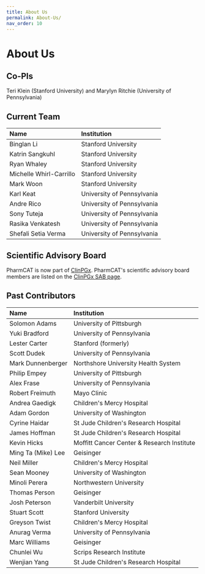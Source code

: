 ```yaml
---
title: About Us
permalink: About-Us/
nav_order: 10
---
```

# About Us

## Co-PIs

Teri Klein (Stanford University) and Marylyn Ritchie (University of Pennsylvania)


## Current Team

| Name                    | Institution                |
|:------------------------|:---------------------------|
| Binglan Li              | Stanford University        |
| Katrin Sangkuhl         | Stanford University        |
| Ryan Whaley             | Stanford University        |
| Michelle Whirl-Carrillo | Stanford University        |
| Mark Woon               | Stanford University        |  
| Karl Keat               | University of Pennsylvania |
| Andre Rico              | University of Pennsylvania |
| Sony Tuteja             | University of Pennsylvania |
| Rasika Venkatesh        | University of Pennsylvania |
| Shefali Setia Verma     | University of Pennsylvania |


## Scientific Advisory Board

PharmCAT is now part of [ClinPGx](https://clinpgx.org).  PharmCAT's scientific advisory board members are listed on the
[ClinPGx SAB page](https://www.pharmgkb.org/page/sab).


## Past Contributors

| Name               | Institution                                |
|:-------------------|:-------------------------------------------|
| Solomon Adams      | University of Pittsburgh                   |
| Yuki Bradford      | University of Pennsylvania                 |
| Lester Carter      | Stanford (formerly)                        |
| Scott Dudek        | University of Pennsylvania                 |
| Mark Dunnenberger  | Northshore University Health System        |
| Philip Empey       | University of Pittsburgh                   |
| Alex Frase         | University of Pennsylvania                 |
| Robert Freimuth    | Mayo Clinic                                |
| Andrea Gaedigk     | Children's Mercy Hospital                  |
| Adam Gordon        | University of Washington                   |
| Cyrine Haidar      | St Jude Children's Research Hospital       |
| James Hoffman      | St Jude Children's Research Hospital       |
| Kevin Hicks        | Moffitt Cancer Center & Research Institute |
| Ming Ta (Mike) Lee | Geisinger                                  |
| Neil Miller        | Children's Mercy Hospital                  |
| Sean Mooney        | University of Washington                   |
| Minoli Perera      | Northwestern University                    |
| Thomas Person      | Geisinger                                  |
| Josh Peterson      | Vanderbilt University                      |
| Stuart Scott       | Stanford University                        |
| Greyson Twist      | Children's Mercy Hospital                  |
| Anurag Verma       | University of Pennsylvania                 |
| Marc Williams      | Geisinger                                  |
| Chunlei Wu         | Scrips Research Institute                  |
| Wenjian Yang       | St Jude Children's Research Hospital       |
